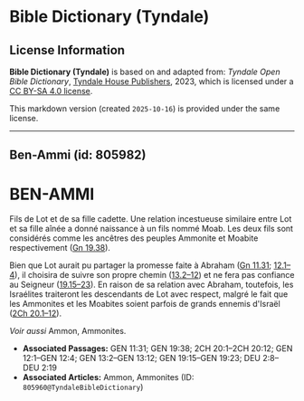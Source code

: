 # Bible Dictionary (Tyndale)

## License Information

**Bible Dictionary (Tyndale)** is based on and adapted from: _Tyndale Open Bible Dictionary_, [Tyndale House Publishers](https://tyndaleopenresources.com/), 2023, which is licensed under a [CC BY-SA 4.0 license](https://creativecommons.org/licenses/by-sa/4.0/legalcode.en).

This markdown version (created `2025-10-16`) is provided under the same license.



--------------------------------

## Ben-Ammi (id: 805982)

BEN\-AMMI
=========

Fils de Lot et de sa fille cadette. Une relation incestueuse similaire entre Lot et sa fille aînée a donné naissance à un fils nommé Moab. Les deux fils sont considérés comme les ancêtres des peuples Ammonite et Moabite respectivement ([Gn 19\.38](https://ref.ly/Gen19:38)).

Bien que Lot aurait pu partager la promesse faite à Abraham ([Gn 11\.31](https://ref.ly/Gen11:31); [12\.1–4](https://ref.ly/Gen12:1-Gen12:4)), il choisira de suivre son propre chemin ([13\.2–12](https://ref.ly/Gen13:2-Gen13:12)) et ne fera pas confiance au Seigneur ([19\.15–23](https://ref.ly/Gen19:15-Gen19:23)). En raison de sa relation avec Abraham, toutefois, les Israélites traiteront les descendants de Lot avec respect, malgré le fait que les Ammonites et les Moabites soient parfois de grands ennemis d'Israël ([2Ch 20\.1–12](https://ref.ly/2Chr20:1-2Chr20:12)).

*Voir aussi* Ammon, Ammonites.

* **Associated Passages:** GEN 11:31; GEN 19:38; 2CH 20:1–2CH 20:12; GEN 12:1–GEN 12:4; GEN 13:2–GEN 13:12; GEN 19:15–GEN 19:23; DEU 2:8–DEU 2:19
* **Associated Articles:** Ammon, Ammonites (ID: `805960@TyndaleBibleDictionary`)

